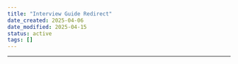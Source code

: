 ```yaml
---
title: "Interview Guide Redirect"
date_created: 2025-04-06
date_modified: 2025-04-15
status: active
tags: []
---
```


---


